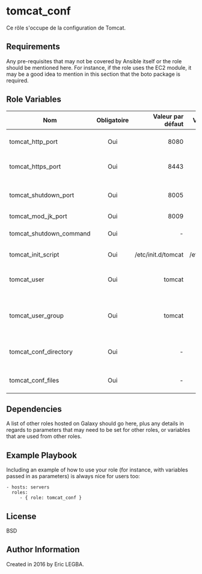 tomcat_conf
=========

Ce rôle s'occupe de la configuration de Tomcat.

Requirements
------------

Any pre-requisites that may not be covered by Ansible itself or the role should be mentioned here. For instance, if the role uses the EC2 module, it may be a good idea to mention in this section that the boto package is required.

Role Variables
--------------
 
| Nom	        | Obligatoire	| Valeur par défaut  | Valeur utilisée	| Description|
| ------------- |:-------------:| ------------------:|:--------:|:-----------|
|tomcat_http_port| Oui|8080|8080|Port d'écoute HTTP du serveur Apache Tomcat.|
|tomcat_https_port| Oui|8443|8443|Port d'écoute HTTPS du serveur Apache Tomcat.|
|tomcat_shutdown_port| Oui|8005|8005|Port d'écoute sur lequel Apache Tomcat reçoit un ordre d'arrêt.|
|tomcat_mod_jk_port| Oui|8009|8009|Port Mod JK.|
|tomcat_shutdown_command| Oui|-|-|Commande d'arrêt envoyé sur le port `tomcat_shutdown_port`.|
|tomcat_init_script|Oui|/etc/init.d/tomcat|/etc/init.d/tomcat|Script Shell pour contrôler (start|stop|status) le serveur Apache Tomcat.|
|tomcat_user|Oui|tomcat|tomcat|Utilisateur dédié au fonctionnement du serveur Apache Tomcat.|
|tomcat_user_group|Oui|tomcat|tomcat|Groupe de l'utilisateur dédié au fonctionnement du serveur Apache Tomcat.|
|tomcat_conf_directory|Oui|-|-|Répertoire contenant les fichiers de configuration d'Apache Tomcat.|
|tomcat_conf_files|Oui|-|-|Liste de fichiers de configuration d'Apache Tomcat.|

Dependencies
------------

A list of other roles hosted on Galaxy should go here, plus any details in regards to parameters that may need to be set for other roles, or variables that are used from other roles.

Example Playbook
----------------

Including an example of how to use your role (for instance, with variables passed in as parameters) is always nice for users too:

    - hosts: servers
      roles:
         - { role: tomcat_conf }

License
-------

BSD

Author Information
------------------

Created in 2016 by Eric LEGBA.